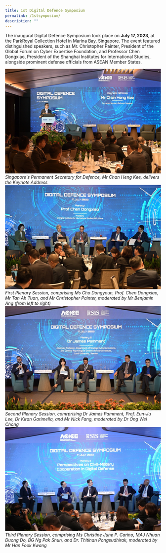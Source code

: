 ```yaml
---
title: 1st Digital Defence Symposium
permalink: /1stsymposium/
description: ""
---
```

The inaugural Digital Defence Symposium took place on **July 17, 2023**, at the ParkRoyal Collection Hotel in Marina Bay, Singapore. The event featured distinguished speakers, such as Mr. Christopher Painter, President of the Global Forum on Cyber Expertise Foundation, and Professor Chen Dongxiao, President of the Shanghai Institutes for International Studies, alongside prominent defense officials from ASEAN Member States.

![](/images/dds_ps.jpg)
*Singapore's Permanent Secretary for Defence, Mr Chan Heng Kee, delivers the Keynote Address*
![](/images/dds_p1.jpg)
	*First Plenary Session, comprising Ms Cho Dongyoun, Prof. Chen Dongxiao, Mr Tan Ah Tuan, and Mr Christopher Painter, moderated by Mr Benjamin Ang (from left to right)*
![](/images/dds_p2.jpg)
*Second Plenary Session, comrprising Dr James Pamment, Prof. Eun-Ju Lee, Dr Kiran Garimella, and Mr Nick Fang, moderated by Dr Ong Wei Chong*
![](/images/dds_p3.jpg)
*Third Plenary Session, comprising Ms Christine June P. Carino, MAJ Nhuan Duong Do, BG Ng Pak Shun, and Dr. Thitinan Pongsudhirak, moderated by Mr Han Fook Kwang*